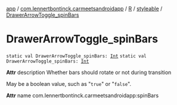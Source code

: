 [app](../../../index.md) / [com.lennertbontinck.carmeetsandroidapp](../../index.md) / [R](../index.md) / [styleable](index.md) / [DrawerArrowToggle_spinBars](./-drawer-arrow-toggle_spin-bars.md)

# DrawerArrowToggle_spinBars

`static val DrawerArrowToggle_spinBars: `[`Int`](https://kotlinlang.org/api/latest/jvm/stdlib/kotlin/-int/index.html)
`static val DrawerArrowToggle_spinBars: `[`Int`](https://kotlinlang.org/api/latest/jvm/stdlib/kotlin/-int/index.html)

**Attr**
description Whether bars should rotate or not during transition

May be a boolean value, such as "`true`" or "`false`".

**Attr**
name com.lennertbontinck.carmeetsandroidapp:spinBars

